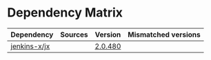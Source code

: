 # Dependency Matrix

Dependency | Sources | Version | Mismatched versions
---------- | ------- | ------- | -------------------
[jenkins-x/jx](https://github.com/jenkins-x/jx) |  | [2.0.480](https://github.com/jenkins-x/jx/releases/tag/v2.0.480) | 
